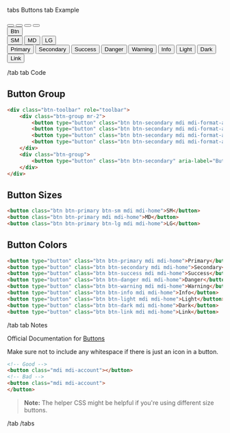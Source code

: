 tabs Buttons
tab Example

<div class="btn-toolbar" role="toolbar">
    <div class="btn-group mr-2">
        <button type="button" class="btn btn-secondary mdi mdi-format-align-left" aria-label="Left Align"></button>
        <button type="button" class="btn btn-secondary mdi mdi-format-align-center" aria-label="Center Align"></button>
        <button type="button" class="btn btn-secondary mdi mdi-format-align-right" aria-label="Right Align"></button>
        <button type="button" class="btn btn-secondary mdi mdi-format-align-justify" aria-label="Justify"></button>
    </div>
    <div class="btn-group">
        <button type="button" class="btn btn-secondary" aria-label="Button">Btn</button>
    </div>
</div>
<div class="mt-2">
    <button class="btn btn-primary btn-sm mdi mdi-home">SM</button>
    <button class="btn btn-primary mdi mdi-home">MD</button>
    <button class="btn btn-primary btn-lg mdi mdi-home">LG</button>
</div>
<div class="mt-2">
    <button type="button" class="btn btn-primary mdi mdi-home">Primary</button>
    <button type="button" class="btn btn-secondary mdi mdi-home">Secondary</button>
    <button type="button" class="btn btn-success mdi mdi-home">Success</button>
    <button type="button" class="btn btn-danger mdi mdi-home">Danger</button>
    <button type="button" class="btn btn-warning mdi mdi-home">Warning</button>
    <button type="button" class="btn btn-info mdi mdi-home">Info</button>
    <button type="button" class="btn btn-light mdi mdi-home">Light</button>
    <button type="button" class="btn btn-dark mdi mdi-home">Dark</button>
    <button type="button" class="btn btn-link mdi mdi-home">Link</button>
</div>

/tab
tab Code

## Button Group

```html
<div class="btn-toolbar" role="toolbar">
    <div class="btn-group mr-2">
        <button type="button" class="btn btn-secondary mdi mdi-format-align-left" aria-label="Left Align"></button>
        <button type="button" class="btn btn-secondary mdi mdi-format-align-center" aria-label="Center Align"></button>
        <button type="button" class="btn btn-secondary mdi mdi-format-align-right" aria-label="Right Align"></button>
        <button type="button" class="btn btn-secondary mdi mdi-format-align-justify" aria-label="Justify"></button>
    </div>
    <div class="btn-group">
        <button type="button" class="btn btn-secondary" aria-label="Button">Btn</button>
    </div>
</div>
```

## Button Sizes

```html
<button class="btn btn-primary btn-sm mdi mdi-home">SM</button>
<button class="btn btn-primary mdi mdi-home">MD</button>
<button class="btn btn-primary btn-lg mdi mdi-home">LG</button>
```

## Button Colors

```html
<button type="button" class="btn btn-primary mdi mdi-home">Primary</button>
<button type="button" class="btn btn-secondary mdi mdi-home">Secondary</button>
<button type="button" class="btn btn-success mdi mdi-home">Success</button>
<button type="button" class="btn btn-danger mdi mdi-home">Danger</button>
<button type="button" class="btn btn-warning mdi mdi-home">Warning</button>
<button type="button" class="btn btn-info mdi mdi-home">Info</button>
<button type="button" class="btn btn-light mdi mdi-home">Light</button>
<button type="button" class="btn btn-dark mdi mdi-home">Dark</button>
<button type="button" class="btn btn-link mdi mdi-home">Link</button>
```

/tab
tab Notes

Official Documentation for <a href="https://getbootstrap.com/docs/4.0/components/buttons/">Buttons</a>

Make sure not to include any whitespace if there is just an icon in a button.

```html
<!-- Good -->
<button class="mdi mdi-account"></button>
<!-- Bad -->
<button class="mdi mdi-account">
</button>
```

> **Note:** The helper CSS might be helpful if you're using different size buttons.

/tab
/tabs